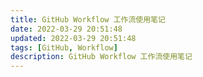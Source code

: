 ```yaml
---
title: GitHub Workflow 工作流使用笔记
date: 2022-03-29 20:51:48
updated: 2022-03-29 20:51:48
tags: [GitHub, Workflow]
description: GitHub Workflow 工作流使用笔记
---
```


